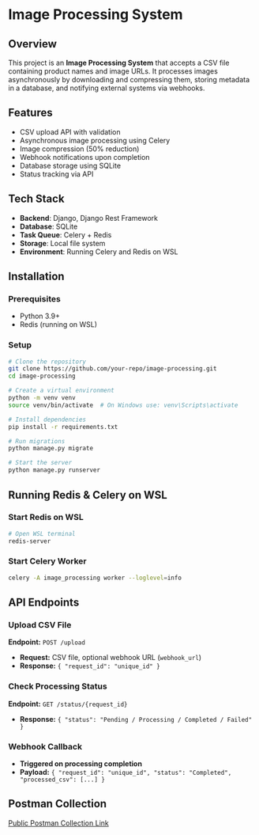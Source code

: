 # Image Processing System

## Overview
This project is an **Image Processing System** that accepts a CSV file containing product names and image URLs. It processes images asynchronously by downloading and compressing them, storing metadata in a database, and notifying external systems via webhooks.

## Features
- CSV upload API with validation
- Asynchronous image processing using Celery
- Image compression (50% reduction)
- Webhook notifications upon completion
- Database storage using SQLite
- Status tracking via API

## Tech Stack
- **Backend**: Django, Django Rest Framework
- **Database**: SQLite
- **Task Queue**: Celery + Redis
- **Storage**: Local file system
- **Environment**: Running Celery and Redis on WSL

## Installation
### Prerequisites
- Python 3.9+
- Redis (running on WSL)

### Setup
```bash
# Clone the repository
git clone https://github.com/your-repo/image-processing.git
cd image-processing

# Create a virtual environment
python -m venv venv
source venv/bin/activate  # On Windows use: venv\Scripts\activate

# Install dependencies
pip install -r requirements.txt

# Run migrations
python manage.py migrate

# Start the server
python manage.py runserver
```

## Running Redis & Celery on WSL
### Start Redis on WSL
```bash
# Open WSL terminal
redis-server
```

### Start Celery Worker
```bash
celery -A image_processing worker --loglevel=info
```

## API Endpoints
### Upload CSV File
**Endpoint:** `POST /upload`
- **Request:** CSV file, optional webhook URL (`webhook_url`)
- **Response:** `{ "request_id": "unique_id" }`

### Check Processing Status
**Endpoint:** `GET /status/{request_id}`
- **Response:** `{ "status": "Pending / Processing / Completed / Failed" }`

### Webhook Callback
- **Triggered on processing completion**
- **Payload:** `{ "request_id": "unique_id", "status": "Completed", "processed_csv": [...] }`

## Postman Collection
[Public Postman Collection Link](https://bit.ly/Postman_Collection)


